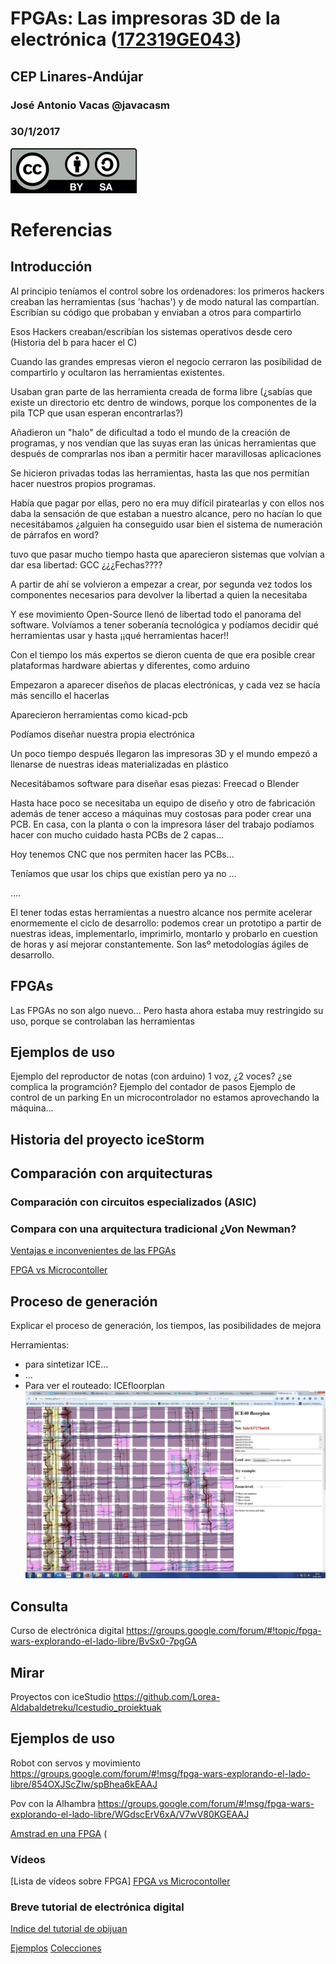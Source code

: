# FPGAs: Las impresoras 3D de la electrónica ([172319GE043](https://www.juntadeandalucia.es/educacion/secretariavirtual/consultaCEP/actividad/172319GE043/))

## CEP Linares-Andújar

### José Antonio Vacas @javacasm

### 30/1/2017

![Licencia CC](./images/Licencia_CC.png)


# Referencias

## Introducción

Al principio teníamos el control sobre los ordenadores: los primeros hackers creaban las herramientas (sus 'hachas') y de modo natural las compartían. Escribían su código que probaban y enviaban a otros para compartirlo

Esos Hackers creaban/escribían los sistemas operativos desde cero (Historia del b para hacer el C)

Cuando las grandes empresas vieron el negocio cerraron las posibilidad de compartirlo y ocultaron las herramientas existentes.

Usaban gran parte de las herramienta creada de forma libre (¿sabías que existe un directorio etc dentro de windows, porque los componentes de la pila TCP que usan esperan encontrarlas?)

Añadieron un "halo" de dificultad a todo el mundo de la creación de programas, y nos vendían que las suyas eran las únicas herramientas que después de comprarlas
nos iban a permitir hacer maravillosas aplicaciones

Se hicieron privadas todas las herramientas, hasta las que nos permitían hacer nuestros propios programas.

Había que pagar por ellas, pero no era muy difícil piratearlas y con ellos nos daba la sensación de que estaban a nuestro alcance, pero no hacían lo que necesitábamos ¿alguien ha conseguido usar bien el sistema de numeración de párrafos en word?

tuvo que pasar mucho tiempo hasta que aparecieron sistemas que volvían a dar esa libertad: GCC ¿¿¿Fechas????

A partir de ahí se volvieron a empezar a crear, por segunda vez todos los componentes necesarios para devolver la libertad a quien la necesitaba

Y ese movimiento Open-Source llenó de libertad todo el panorama del software.
Volvíamos a tener soberanía tecnológica y podíamos decidir qué herramientas usar y hasta ¡¡qué herramientas hacer!!

Con el tiempo los más expertos se dieron cuenta de que era posible crear plataformas hardware abiertas y diferentes, como arduino

Empezaron a aparecer diseños de placas electrónicas, y cada vez se hacía más sencillo el hacerlas

Aparecieron herramientas como kicad-pcb

Podíamos diseñar nuestra propia electrónica

Un poco tiempo después llegaron las impresoras 3D y el mundo empezó a llenarse de nuestras ideas materializadas en plástico

Necesitábamos software para diseñar esas piezas: Freecad o Blender

Hasta hace poco se necesitaba un equipo de diseño y otro de fabricación además de tener acceso a máquinas muy costosas para poder crear una PCB. En casa, con la planta o con la impresora láser del trabajo podíamos hacer con mucho cuidado hasta PCBs de 2 capas...

Hoy tenemos CNC que nos permiten hacer las PCBs...


Teníamos que usar los chips que existían pero ya no ...

....

El tener todas estas herramientas a nuestro alcance nos permite acelerar enormemente el ciclo de desarrollo: podemos crear un prototipo a partir de nuestras ideas, implementarlo, imprimirlo, montarlo y probarlo en  cuestion de horas y así mejorar constantemente. Son lasº metodologías ágiles de desarrollo.


## FPGAs

Las FPGAs no son algo nuevo... Pero hasta ahora estaba muy restringido su uso, porque se controlaban las herramientas



## Ejemplos de uso
Ejemplo del reproductor de notas (con arduino) 1 voz, ¿2 voces? ¿se complica la programción?
Ejemplo del contador de pasos
Ejemplo de control de un parking
En un microcontrolador no estamos aprovechando la máquina...

## Historia del proyecto iceStorm

## Comparación con arquitecturas

### Comparación con circuitos especializados (ASIC)


### Compara con una arquitectura tradicional ¿Von Newman?
[Ventajas e inconvenientes de las FPGAs](http://drmaker.es/no-lo-podras-creer-5-ventajas-9-desventajas-las-fpga/)

[FPGA vs Microcontoller](https://www.youtube.com/watch?v=AZInaAaDlvE)

## Proceso de generación

Explicar el proceso de generación, los tiempos, las posibilidades de mejora

Herramientas:
* para sintetizar ICE...
* ...
* Para ver el routeado: ICEfloorplan
![ruteado](./images/ConexionadoFPGA.jpg)



## Consulta

Curso de electrónica digital https://groups.google.com/forum/#!topic/fpga-wars-explorando-el-lado-libre/BvSx0-7pgGA

## Mirar

Proyectos con iceStudio
https://github.com/Lorea-Aldabaldetreku/Icestudio_proiektuak


## Ejemplos de uso

Robot con servos y movimiento https://groups.google.com/forum/#!msg/fpga-wars-explorando-el-lado-libre/854OXJScZlw/spBhea6kEAAJ

Pov con la Alhambra https://groups.google.com/forum/#!msg/fpga-wars-explorando-el-lado-libre/WGdscErV6xA/V7wV80KGEAAJ

[Amstrad en una FPGA](http://hackaday.com/2017/01/06/amstrad-on-an-fpga/)
(

### Vídeos

[Lista de vídeos sobre FPGA]
[FPGA vs Microcontoller](https://www.youtube.com/watch?v=AZInaAaDlvE)

### Breve tutorial de electrónica digital
[Indice del tutorial de obijuan](https://github.com/Obijuan/digital-electronics-with-open-FPGAs-tutorial/wiki)

[Ejemplos](https://github.com/Obijuan/digital-electronics-with-open-FPGAs-tutorial)
[Colecciones](https://groups.google.com/forum/#!topic/fpga-wars-explorando-el-lado-libre/V2jLfIr-CJg)
